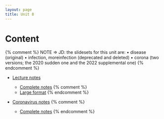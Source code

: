 ```yaml
---
layout: page
title: Unit 8
---
```


# Content

{% comment %} 
NOTE ⇒ JD: the slidesets for this unit are:
• disease (original)
• infection, moreinfection (deprecated and deleted)
• corona (two versions; the 2020 sudden one and the 2022 supplemental one)
{% endcomment %} 

* [Lecture notes](materials/disease.handouts.pdf)
    * [Complete notes](materials/disease.complete.pdf)
{% comment %} 
    * [Large format](materials/disease.large.pdf)
{% endcomment %} 

* [Coronavirus notes](materials/corona.handouts.pdf)
{% comment %} 
    * [Complete notes](materials/disease.complete.pdf)
{% endcomment %} 
